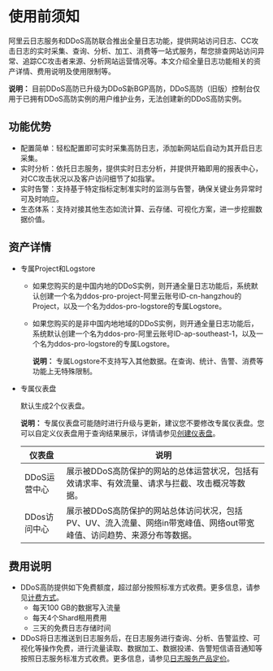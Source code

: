 # 使用前须知

阿里云日志服务和DDoS高防联合推出全量日志功能，提供网站访问日志、CC攻击日志的实时采集、查询、分析、加工、消费等一站式服务，帮您排查网站访问异常、追踪CC攻击者来源、分析网站运营情况等。本文介绍全量日志功能相关的资产详情、费用说明及使用限制等。

**说明：** 目前DDoS高防已升级为DDoS新BGP高防，DDoS高防（旧版）控制台仅用于已拥有DDoS高防实例的用户维护业务，无法创建新的DDoS高防实例。

## 功能优势

-   配置简单：轻松配置即可实时采集高防日志，添加新网站后自动为其开启日志采集。
-   实时分析：依托日志服务，提供实时日志分析，并提供开箱即用的报表中心，对CC攻击状况以及客户访问细节了如指掌。
-   实时告警：支持基于特定指标定制准实时的监测与告警，确保关键业务异常时可及时响应。
-   生态体系：支持对接其他生态如流计算、云存储、可视化方案，进一步挖掘数据价值。

## 资产详情

-   专属Project和Logstore
    -   如果您购买的是中国内地的DDoS实例，则开通全量日志功能后，系统默认创建一个名为ddos-pro-project-阿里云账号ID-cn-hangzhou的Project，以及一个名为ddos-pro-logstore的专属Logstore。
    -   如果您购买的是非中国内地地域的DDoS实例，则开通全量日志功能后，系统默认创建一个名为ddos-pro-阿里云账号ID-ap-southeast-1，以及一个名为ddos-pro-logstore的专属Logstore。

        **说明：** 专属Logstore不支持写入其他数据。在查询、统计、告警、消费等功能上无特殊限制。

-   专属仪表盘

    默认生成2个仪表盘。

    **说明：** 专属仪表盘可能随时进行升级与更新，建议您不要修改专属仪表盘。您可以自定义仪表盘用于查询结果展示，详情请参见[创建仪表盘](/cn.zh-CN/可视化与告警/仪表盘/创建仪表盘.md)。

    |仪表盘|说明|
    |---|--|
    |DDoS运营中心|展示被DDoS高防保护的网站的总体运营状况，包括有效请求率、有效流量、请求与拦截、攻击概况等数据。|
    |DDos访问中心|展示被DDoS高防保护的网站总体访问状况，包括PV、UV、流入流量、网络in带宽峰值、网络out带宽峰值、访问趋势、来源分布等数据。|


## 费用说明

-   DDoS高防提供如下免费额度，超过部分按照标准方式收费。更多信息，请参见[计费方式](/cn.zh-CN/DDoS高防（旧版）/产品定价/计费方式.md)。
    -   每天100 GB的数据写入流量
    -   每天4个Shard租用费用
    -   三天的免费日志存储时间
-   DDoS将日志推送到日志服务后，在日志服务进行查询、分析、告警监控、可视化等操作免费，进行流量读取、数据加工、数据投递、告警短信语音通知等按照日志服务标准方式收费。更多信息，请参见[日志服务产品定价](https://www.aliyun.com/price/product?spm=a2c4g.11186623.2.11.66cd2aab6wAn6p#/sls/detail)。


